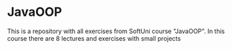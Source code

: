 # JavaOOP
This is a repository with all exercises from SoftUni course "JavaOOP".
In this course there are 8 lectures and exercises with small projects 
